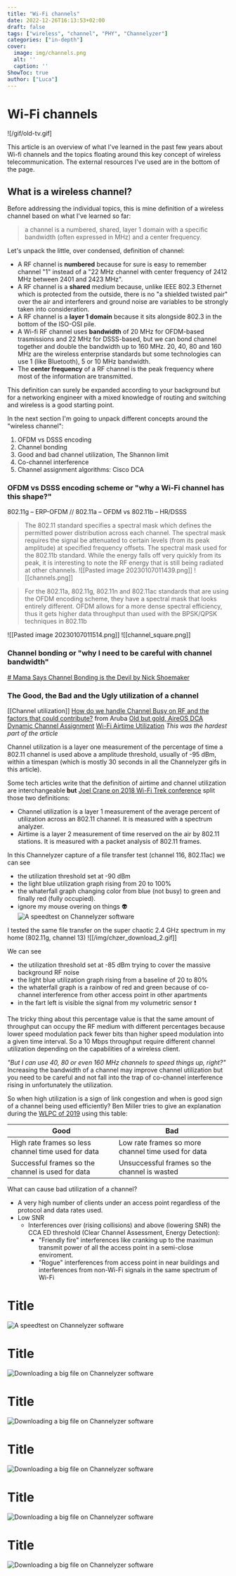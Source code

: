 ```yaml
---
title: "Wi-Fi channels"
date: 2022-12-26T16:13:53+02:00
draft: false
tags: ["wireless", "channel", "PHY", "Channelyzer"]
categories: ["in-depth"]
cover:
  image: img/channels.png
  alt: ''
  caption: ''
ShowToc: true
author: ["Luca"]
---
```

# Wi-Fi channels

![/gif/old-tv.gif]

This article is an overview of what I've learned in the past few years about Wi-fi channels and the topics floating around this key concept of wireless telecommunication.
The external resources I've used are in the bottom of the page.

## What is a wireless channel? 
Before addressing the individual topics, this is mine definition of a wireless channel based on what I've learned so far: 

>a channel is a numbered, shared, layer 1 domain with a specific bandwidth (often expressed in MHz) and a center frequency.

Let's unpack the little, over condensed, definition of channel:
- A RF channel is **numbered** because for sure is easy to remember channel "1" instead of a "22 MHz channel with center frequency of 2412 MHz between 2401 and 2423 MHz".
- A RF channel is a **shared** medium because, unlike IEEE 802.3 Ethernet which is protected from the outside, there is no "a shielded twisted pair" over the air and interferers and ground noise are variables to be strongly taken into consideration.
- A RF channel is a **layer 1 domain** because it sits alongside 802.3 in the bottom of the ISO-OSI pile.
- A Wi-fi RF channel uses **bandwidth** of 20 MHz for OFDM-based trasmissions and 22 MHz for DSSS-based, but we can bond channel together and double the bandwidth up to 160 MHz. 20, 40, 80 and 160 MHz are the wireless enterprise standards but some technologies can use 1 (like Bluetooth), 5 or 10 MHz bandwidth.
- The **center frequency** of a RF channel is the peak frequency where most of the information are transmitted.

This definition can surely be expanded according to your background but for a networking engineer with a mixed knowledge of routing and switching and wireless is a good starting point. 

In the next section I'm going to unpack different concepts around the "wireless channel":
1. OFDM vs DSSS encoding
2. Channel bonding
3. Good and bad channel utilization, The Shannon limit
4. Co-channel interference
5. Channel assignment algorithms: Cisco DCA

### OFDM vs DSSS encoding scheme or "why a Wi-Fi channel has this shape?"

802.11g – ERP-OFDM // 802.11a – OFDM vs 802.11b – HR/DSSS

> The 802.11 standard specifies a spectral mask which defines the permitted power distribution across each channel. The spectral mask requires the signal be attenuated to certain levels (from its peak amplitude) at specified frequency offsets. The spectral mask used for the 802.11b standard. While the energy falls off very quickly from its peak, it is interesting to note the RF energy that is still being radiated at other channels.
![[Pasted image 20230107011439.png]]
![[channels.png]]

> For the 802.11a, 802.11g, 802.11n and 802.11ac standards that are using the OFDM encoding scheme, they have a spectral mask that looks entirely different. OFDM allows for a more dense spectral efficiency, thus it gets higher data throughput than used with the BPSK/QPSK techniques in 802.11b

![[Pasted image 20230107011514.png]]
![[channel_square.png]]

### Channel bonding or "why I need to be careful with channel bandwidth"
[# Mama Says Channel Bonding is the Devil by Nick Shoemaker](https://blogs.arubanetworks.com/solutions/mama-says-channel-bonding-is-the-devil/)

### The Good, the Bad and the Ugly utilization of a channel
[[Channel utilization]]
[How do we handle Channel Busy on RF and the factors that could contribute?](https://community.arubanetworks.com/browse/articles/blogviewer?blogkey=57313b3d-f07e-4bbb-8ada-41ee62fe68ce) from Aruba
[Old but gold, AireOS DCA Dynamic Channel Assignment](https://mrncciew.com/2013/03/16/configuring-dca/)
[Wi-Fi Airtime Utilization](https://www.csbtech.net/blog/2016/3/1/airtime-fxjhg)
*This was the hardest part of the article*

Channel utilization is a layer one measurement of the percentage of time a 802.11 channel is used above a amplitude threshold, usually of -95 dBm, within a timespan (which is mostly 30 seconds in all the Channelyzer gifs in this article).

Some tech articles write that the definition of airtime and channel utilization are interchangeable **but** [Joel Crane on 2018 Wi-Fi Trek conference](https://www.youtube.com/watch?v=KAYEo_V9Gqc) split those two definitions:
- Channel utilization is a layer 1 measurement of the average percent of utilization across an 802.11 channel. It is measured with a spectrum analyzer.
- Airtime is a layer 2 measurement of time reserved on the air by 802.11 stations. It is measured with a packet analysis of 802.11 frames.

In this Channelyzer capture of a file transfer test (channel 116, 802.11ac) we can see 
- the utilization threshold set at -90 dBm
- the light blue utilization graph rising from 20 to 100%
- the whaterfall graph changing color from blue (not busy) to green and finally red (fully occupied).
- ignore my mouse overing on things :alien:
![A speedtest on Channelyzer software](chzer_download.gif)

I tested the same file transfer on the super chaotic 2.4 GHz spectrum in my home (802.11g, channel 13)
![[/img/chzer_download_2.gif]]

We can see 
- the utilization threshold set at -85 dBm trying to cover the massive background RF noise
- the light blue utilization graph rising from a baseline of 20 to 80%
- the whaterfall graph is a rainbow of red and green because of co-channel interference from other access point in other apartments
- in the fart left is visible the signal from my volumetric sensor :heavy_exclamation_mark:

The tricky thing about this percentage value is that the same amount of throughput can occupy the RF medium with different percentages because lower speed modulation pack fewer bits than higher speed modulation into a given time interval. So a 10 Mbps throughput require different channel utilization depending on the capabilities of a wireless client.

*"But I can use 40, 80 or even 160 MHz channels to speed things up, right?"* Increasing the bandwidth of a channel may improve channel utilization but you need to be careful and not fall into the trap of co-channel interference rising in unfortunately the utilization.

So when high utilization is a sign of link congestion and when is good sign of a channel being used efficiently? Ben Miller tries to give an explanation during the [WLPC of 2019](https://www.youtube.com/watch?v=A7oxqX8z_Ks) using this table:

| Good      | Bad |
| ----------- | ----------- |
| High rate frames so less channel time used for data      | Low rate frames so more channel time used for data       |
| Successful frames so the channel is used for data   | Unsuccessful frames so the channel is wasted        |

What can cause bad utilization of a channel?
- A very high number of clients under an access point regardless of the protocol and data rates used.
- Low SNR
	- Interferences over (rising collisions) and above (lowering SNR) the CCA ED threshold (Clear Channel Assessment, Energy Detection):
		- "Friendly fire" interferences like cranking up to the maximun transmit power of all the access point in a semi-close enviroment.
		- "Rogue" interferences from access point in near buildings and interferences from non-Wi-Fi signals in the same spectrum of Wi-Fi
# Title

![A speedtest on Channelyzer software](/gif/chzer_speedtest.gif)

# Title

![Downloading a big file on Channelyzer software](/gif/chzer_download.gif)

# Title

![Downloading a big file on Channelyzer software](/gif/chzer_download_2.gif)

# Title

![Downloading a big file on Channelyzer software](/gif/chzer_streaming.gif)

# Title

![Downloading a big file on Channelyzer software](/gif/chzer_video.gif)

# Title

![Downloading a big file on Channelyzer software](/gif/chzer_download.gif)